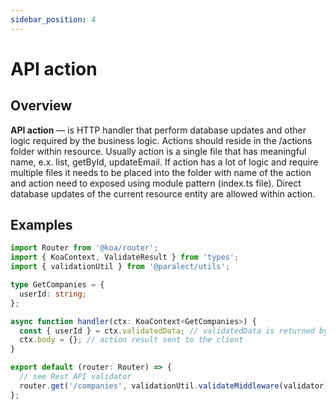 ```yaml
---
sidebar_position: 4
---
```


# API action

## Overview

**API action** — is HTTP handler that perform database updates and other logic required by the business logic. Actions should reside in the /actions folder within resource. Usually action is a single file that has meaningful name, e.x. list, getById, updateEmail. If action has a lot of logic and require multiple files it needs to be placed into the folder with name of the action and action need to exposed using module pattern (index.ts file). Direct database updates of the current resource entity are allowed within action. 


## Examples

```typescript
import Router from '@koa/router';
import { KoaContext, ValidateResult } from 'types';
import { validationUtil } from '@paralect/utils';

type GetCompanies = {
  userId: string;
};

async function handler(ctx: KoaContext<GetCompanies>) {
  const { userId } = ctx.validatedData; // validatedData is returned by API validator
  ctx.body = {}; // action result sent to the client
}

export default (router: Router) => {
  // see Rest API validator
  router.get('/companies', validationUtil.validateMiddleware(validator), handler);
};
```
